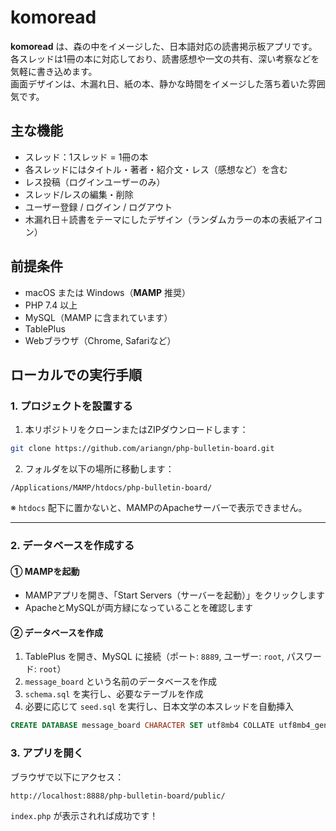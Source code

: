 # komoread

**komoread** は、森の中をイメージした、日本語対応の読書掲示板アプリです。  
各スレッドは1冊の本に対応しており、読書感想や一文の共有、深い考察などを気軽に書き込めます。  
画面デザインは、木漏れ日、紙の本、静かな時間をイメージした落ち着いた雰囲気です。


## 主な機能

- スレッド：1スレッド = 1冊の本
- 各スレッドにはタイトル・著者・紹介文・レス（感想など）を含む
- レス投稿（ログインユーザーのみ）
- スレッド/レスの編集・削除
- ユーザー登録 / ログイン / ログアウト
- 木漏れ日＋読書をテーマにしたデザイン（ランダムカラーの本の表紙アイコン）


## 前提条件

- macOS または Windows（**MAMP** 推奨）
- PHP 7.4 以上
- MySQL（MAMP に含まれています）
- TablePlus
- Webブラウザ（Chrome, Safariなど）


## ローカルでの実行手順

### 1. プロジェクトを設置する

1. 本リポジトリをクローンまたはZIPダウンロードします：

```bash
git clone https://github.com/ariangn/php-bulletin-board.git
```

2. フォルダを以下の場所に移動します：

```
/Applications/MAMP/htdocs/php-bulletin-board/
```

※ `htdocs` 配下に置かないと、MAMPのApacheサーバーで表示できません。

---

### 2. データベースを作成する

#### ① MAMPを起動

- MAMPアプリを開き、「Start Servers（サーバーを起動）」をクリックします
- ApacheとMySQLが両方緑になっていることを確認します

#### ② データベースを作成

1. TablePlus を開き、MySQL に接続（ポート: `8889`, ユーザー: `root`, パスワード: `root`）
2. `message_board` という名前のデータベースを作成
3. `schema.sql` を実行し、必要なテーブルを作成
4. 必要に応じて `seed.sql` を実行し、日本文学の本スレッドを自動挿入

```sql
CREATE DATABASE message_board CHARACTER SET utf8mb4 COLLATE utf8mb4_general_ci;
```

### 3. アプリを開く

ブラウザで以下にアクセス：

```
http://localhost:8888/php-bulletin-board/public/
```

`index.php` が表示されれば成功です！


